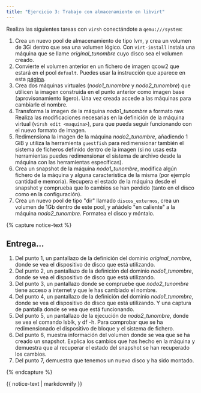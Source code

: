 ```yaml
---
title: "Ejercicio 3: Trabajo con almacenamiento en libvirt"
---
```

Realiza las siguientes tareas con `virsh` conectándote a `qemu:///system`:

1. Crea un nuevo pool de almacenamiento de tipo lvm, y crea un volumen de 3Gi dentro que sea una volumen lógico. Con `virt-install` instala una máquina que se llame *original_tunombre* cuyo disco sea el volumen creado.
2. Convierte el volumen anterior en un fichero de imagen qcow2 que estará en el pool `default`. Puedes usar la instrucción que aparece en esta [página](http://nocoast-tech.blogspot.com/2010/05/converting-kvm-guests-from-lvm-to-qcow2.html).
3. Crea dos máquinas virtuales (*nodo1_tunombre* y *nodo2_tunombre*) que utilicen la imagen construida en el punto anterior como imagen base (aprovisonamiento ligero). Una vez creada accede a las máquinas para cambiarle el nombre.
4. Transforma la imagen de la máquina *nodo1_tunombre* a formato raw. Realiza las modificaciones necesarias en la definición de la máquina virtual (`virsh edit <maquina>`), para que pueda seguir funcionando con el nuevo formato de imagen.
5. Redimensiona la imagen de la máquina *nodo2_tunombre*, añadiendo 1 GiB y utiliza la herramienta `guestfish` para redimensionar también el sistema de ficheros definido dentro de la imagen (si no usas esta herramientas puedes redimensionar el sistema de archivo desde la máquina con las herramientas específicas).
6. Crea un snapshot de la máquina *nodo1_tunombre*, modifica algún fichero de la máquina y alguna caracteristica de la misma (por ejemplo cantidad e memoria). Recupera el estado de la máquina desde el snapshot y comprueba que lo cambios se han perdido (tanto en el disco como en la configuración).
7. Crea un nuevo pool de tipo "dir" llamado `discos_externos`, crea un volumen de 1Gb dentro de este pool, y añádelo "en caliente" a la máquina *nodo2_tunombre*. Formatea el disco y móntalo.

{% capture notice-text %}
## Entrega...

1. Del punto 1, un pantallazo de la definición del dominio *original_nombre*, donde se vea el dispositivo de disco que está utilizando.
2. Del punto 2, un pantallazo de la definición del dominio *nodo1_tunombre*, donde se vea el dispositivo de disco que está utilizando.
3. Del punto 3, un pantallazo donde se compruebe que *nodo2_tunombre* tiene acceso a internet y que le has cambiado el nombre.
4. Del punto 4, un pantallazo de la definición del dominio *nodo1_tunombre*, donde se vea el dispositivo de disco que está utilizando. Y una captura de pantalla donde se vea que está funcionando.
5. Del punto 5, un pantallazo de la ejecución de *nodo2_tunombre*, donde se vea el comando lsblk, y df -h. Para comprobar que se ha redimensionado el dispositivo de bloque y el sistema de fichero.
6. Del punto 6, muestra información del volumen donde se vea que se ha creado un snapshot. Explica los cambios que has hecho en la máquina y demuestra que al recuperar el estado del snapshot se han recuperado los cambios.
7. Del punto 7, demuestra que tenemos un nuevo disco y ha sido montado.

{% endcapture %}<div class="notice--info">{{ notice-text | markdownify }}</div>